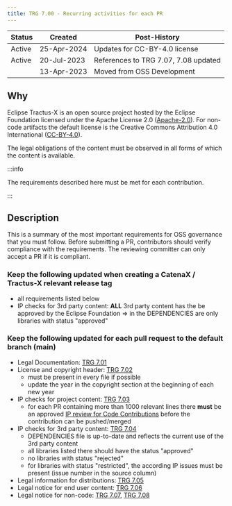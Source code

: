 ```yaml
---
title: TRG 7.00 - Recurring activities for each PR
---
```


| Status | Created     | Post-History                         |
|--------|-------------|--------------------------------------|
| Active | 25-Apr-2024 | Updates for CC-BY-4.0 license        |
| Active | 20-Jul-2023 | References to TRG 7.07, 7.08 updated |
|        | 13-Apr-2023 | Moved from OSS Development           |

## Why

Eclipse Tractus-X is an open source project hosted by the Eclipse Foundation licensed under the Apache License 2.0 ([Apache-2.0](https://spdx.org/licenses/Apache-2.0)). For non-code artifacts the default license is the Creative Commons Attribution 4.0 International ([CC-BY-4.0](https://spdx.org/licenses/CC-BY-4.0.html)).

The legal obligations of the content must be observed in all forms of which the content is available.

:::info

The requirements described here must be met for each contribution.

:::

## Description

This is a summary of the most important requirements for OSS governance that you must follow.
Before submitting a PR, contributors should verify compliance with the requirements. The reviewing committer can only accept a PR if it is compliant.

### Keep the following updated when creating a CatenaX / Tractus-X relevant release tag

- all requirements listed below
- IP checks for 3rd party content: **ALL** 3rd party content has the be approved by the Eclipse Foundation => in the DEPENDENCIES are only libraries with status "approved"

### Keep the following updated for each pull request to the default branch (main)

- Legal Documentation: [TRG 7.01](/docs/release/trg-7/trg-7-01)
- License and copyright header: [TRG 7.02](/docs/release/trg-7/trg-7-02)
  - must be present in every file if possible
  - update the year in the copyright section at the beginning of each new year
- IP checks for project content: [TRG 7.03](/docs/release/trg-7/trg-7-03)
  - for each PR containing more than 1000 relevant lines there **must** be an approved [IP review for Code Contributions](/docs/oss/issues#eclipse-gitlab-ip-issue-tracker) before the contribution can be pushed/merged
- IP checks for 3rd party content: [TRG 7.04](/docs/release/trg-7/trg-7-04)
  - DEPENDENCIES file is up-to-date and reflects the current use of the 3rd party content
  - all libraries listed there should have the status "approved"
  - no libraries with status "rejected"
  - for libraries with status "restricted", the according IP issues must be present (issue number in the source column)
- Legal information for distributions: [TRG 7.05](/docs/release/trg-7/trg-7-05)
- Legal notice for end user content: [TRG 7.06](/docs/release/trg-7/trg-7-06)
- Legal notice for non-code: [TRG 7.07](/docs/release/trg-7/trg-7-07), [TRG 7.08](/docs/release/trg-7/trg-7-08)
